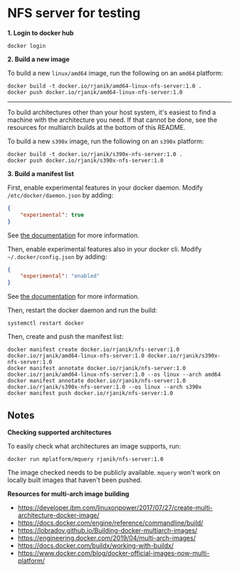 # NFS server for testing

**1. Login to docker hub**
```shell script
docker login
```

**2. Build a new image**

To build a new `linux/amd64` image, run the following on an `amd64` platform:

```shell script
docker build -t docker.io/rjanik/amd64-linux-nfs-server:1.0 .
docker push docker.io/rjanik/amd64-linux-nfs-server:1.0
```

---

To build architectures other than your host system, it's easiest to find a machine with the architecture you need.
If that cannot be done, see the resources for multiarch builds at the bottom of this README.

To build a new `s390x` image, run the following on an `s390x` platform:

```shell script
docker build -t docker.io/rjanik/s390x-nfs-server:1.0 .
docker push docker.io/rjanik/s390x-nfs-server:1.0
```

**3. Build a manifest list**

First, enable experimental features in your docker daemon. Modify `/etc/docker/daemon.json` by adding:
```json
{
    "experimental": true
}
```

See [the documentation](https://docs.docker.com/engine/reference/commandline/dockerd/#daemon-configuration-file) for
more information.

Then, enable experimental features also in your docker cli. Modify `~/.docker/config.json` by adding:
```json
{
    "experimental": "enabled"
}
```

See [the documentation](https://docs.docker.com/engine/reference/commandline/cli/#experimental-features) for more
information.

Then, restart the docker daemon and run the build:

```shell script
systemctl restart docker
```

Then, create and push the manifest list:

```shell script
docker manifest create docker.io/rjanik/nfs-server:1.0 docker.io/rjanik/amd64-linux-nfs-server:1.0 docker.io/rjanik/s390x-nfs-server:1.0
docker manifest annotate docker.io/rjanik/nfs-server:1.0 docker.io/rjanik/amd64-linux-nfs-server:1.0 --os linux --arch amd64
docker manifest annotate docker.io/rjanik/nfs-server:1.0 docker.io/rjanik/s390x-nfs-server:1.0 --os linux --arch s390x
docker manifest push docker.io/rjanik/nfs-server:1.0
```

## Notes

**Checking supported architectures**

To easily check what architectures an image supports, run:

```
docker run mplatform/mquery rjanik/nfs-server:1.0
```

The image checked needs to be publicly available. `mquery` won't work on locally built images that haven't been pushed.

**Resources for multi-arch image building**

* https://developer.ibm.com/linuxonpower/2017/07/27/create-multi-architecture-docker-image/
* https://docs.docker.com/engine/reference/commandline/build/
* https://lobradov.github.io/Building-docker-multiarch-images/
* https://engineering.docker.com/2019/04/multi-arch-images/
* https://docs.docker.com/buildx/working-with-buildx/
* https://www.docker.com/blog/docker-official-images-now-multi-platform/

